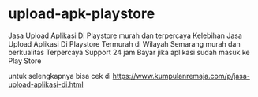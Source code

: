 # upload-apk-playstore
Jasa Upload Aplikasi Di Playstore murah dan terpercaya
Kelebihan Jasa Upload Aplikasi Di Playstore Termurah di Wilayah Semarang
murah dan berkualitas 
Terpercaya
Support 24 jam
Bayar jika aplikasi sudah masuk ke Play Store


untuk selengkapnya bisa cek di https://www.kumpulanremaja.com/p/jasa-upload-aplikasi-di.html
